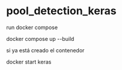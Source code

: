 # pool_detection_keras

run docker compose

docker compose up --build

si ya está creado el contenedor

docker start keras